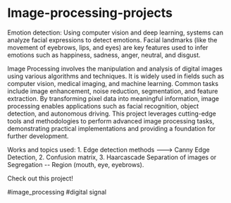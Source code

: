 # Image-processing-projects

Emotion detection: Using computer vision and deep learning, systems can analyze facial expressions to detect emotions. Facial landmarks (like the movement of eyebrows, lips, and eyes) are key features used to infer emotions such as happiness, sadness, anger, neutral, and disgust.

Image Processing involves the manipulation and analysis of digital images using various algorithms and techniques. It is widely used in fields such as computer vision, medical imaging, and machine learning. Common tasks include image enhancement, noise reduction, segmentation, and feature extraction. By transforming pixel data into meaningful information, image processing enables applications such as facial recognition, object detection, and autonomous driving. This project leverages cutting-edge tools and methodologies to perform advanced image processing tasks, demonstrating practical implementations and providing a foundation for further development.

Works and topics used: 1. Edge detection methods ---> Canny Edge Detection, 2. Confusion matrix, 3. Haarcascade Separation of images or Segregation -- Region (mouth, eye, eyebrows).

Check out this project!

#image_processing #digital signal 
